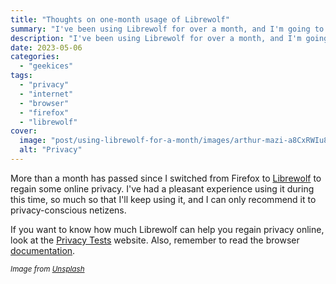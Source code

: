 ```yaml
---
title: "Thoughts on one-month usage of Librewolf"
summary: "I've been using Librewolf for over a month, and I'm going to keep using it"
description: "I've been using Librewolf for over a month, and I'm going to keep using it"
date: 2023-05-06
categories:
  - "geekices"
tags:
  - "privacy"
  - "internet"
  - "browser"
  - "firefox"
  - "librewolf"
cover:
  image: "post/using-librewolf-for-a-month/images/arthur-mazi-a8CxRWIu8yw-unsplash.webp"
  alt: "Privacy"
---
```


More than a month has passed since I switched from Firefox to [Librewolf](https://librewolf.net/) to regain some online privacy. I've had a pleasant experience using it during this time, so much so that I'll keep using it, and I can only recommend it to privacy-conscious netizens.

If you want to know how much Librewolf can help you regain privacy online, look at the [Privacy Tests](https://privacytests.org/) website. Also, remember to read the browser [documentation](https://librewolf.net/docs/faq/).

<small>_Image from [Unsplash](https://unsplash.com/photos/a8CxRWIu8yw)_</small>

